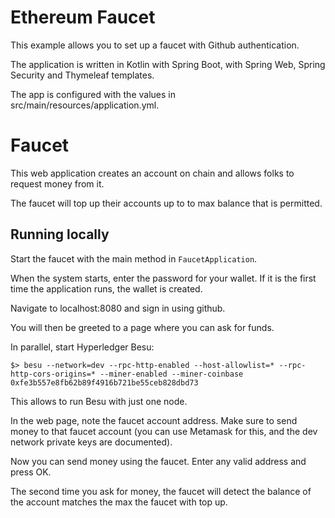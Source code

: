 # Ethereum Faucet

This example allows you to set up a faucet with Github authentication.

The application is written in Kotlin with Spring Boot, with Spring Web, Spring Security and Thymeleaf templates.

The app is configured with the values in src/main/resources/application.yml.

# Faucet

This web application creates an account on chain and allows folks to request money from it.

The faucet will top up their accounts up to to max balance that is permitted.

## Running locally

Start the faucet with the main method in `FaucetApplication`.

When the system starts, enter the password for your wallet. If it is the first time the application runs, the wallet is created.

Navigate to localhost:8080 and sign in using github.

You will then be greeted to a page where you can ask for funds.

In parallel, start Hyperledger Besu:

`$> besu --network=dev --rpc-http-enabled --host-allowlist=* --rpc-http-cors-origins=* --miner-enabled --miner-coinbase 0xfe3b557e8fb62b89f4916b721be55ceb828dbd73`

This allows to run Besu with just one node.

In the web page, note the faucet account address. Make sure to send money to that faucet account (you can use Metamask for this, and the dev network private keys are documented).

Now you can send money using the faucet. Enter any valid address and press OK.

The second time you ask for money, the faucet will detect the balance of the account matches the max the faucet with top up.

